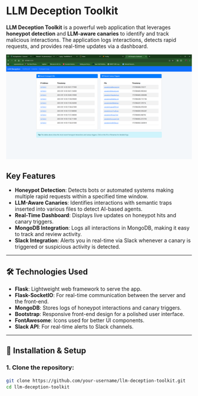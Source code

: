 # LLM Deception Toolkit

**LLM Deception Toolkit** is a powerful web application that leverages **honeypot detection** and **LLM-aware canaries** to identify and track malicious interactions. The application logs interactions, detects rapid requests, and provides real-time updates via a dashboard. 

![Dashboard](assets/Dashboard.png)

## Key Features
- **Honeypot Detection**: Detects bots or automated systems making multiple rapid requests within a specified time window.
- **LLM-Aware Canaries**: Identifies interactions with semantic traps inserted into various files to detect AI-based agents.
- **Real-Time Dashboard**: Displays live updates on honeypot hits and canary triggers.
- **MongoDB Integration**: Logs all interactions in MongoDB, making it easy to track and review activity.
- **Slack Integration**: Alerts you in real-time via Slack whenever a canary is triggered or suspicious activity is detected.

---

## 🛠️ Technologies Used

- **Flask**: Lightweight web framework to serve the app.
- **Flask-SocketIO**: For real-time communication between the server and the front-end.
- **MongoDB**: Stores logs of honeypot interactions and canary triggers.
- **Bootstrap**: Responsive front-end design for a polished user interface.
- **FontAwesome**: Icons used for better UI components.
- **Slack API**: For real-time alerts to Slack channels.

---

## 🚀 Installation & Setup

### 1. Clone the repository:

```bash
git clone https://github.com/your-username/llm-deception-toolkit.git
cd llm-deception-toolkit

